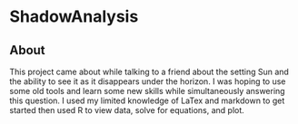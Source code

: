 # ShadowAnalysis

## About
This project came about while talking to a friend about the setting Sun and the ability to see it as it disappears under the horizon. I was hoping to use some old tools and learn some new skills while simultaneously answering this question. I used my limited knowledge of LaTex and markdown to get started then used R to view data, solve for equations, and plot. 
